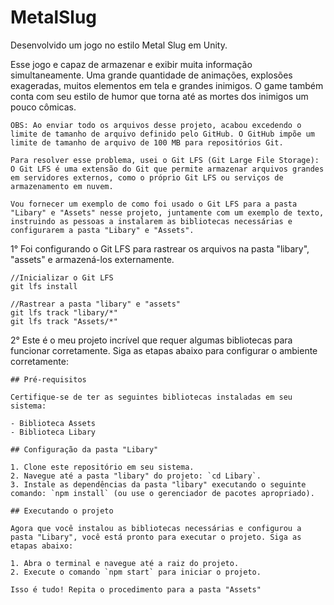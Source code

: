 # MetalSlug
Desenvolvido um jogo no estilo Metal Slug em Unity.

Esse jogo e capaz de armazenar e exibir muita informação simultaneamente. Uma grande quantidade de animações, explosões exageradas, muitos elementos em tela e grandes inimigos. O game também conta com seu estilo de humor que torna até as mortes dos inimigos um pouco cômicas.

    OBS: Ao enviar todo os arquivos desse projeto, acabou excedendo o limite de tamanho de arquivo definido pelo GitHub. O GitHub impõe um limite de tamanho de arquivo de 100 MB para repositórios Git.

    Para resolver esse problema, usei o Git LFS (Git Large File Storage): O Git LFS é uma extensão do Git que permite armazenar arquivos grandes em servidores externos, como o próprio Git LFS ou serviços de armazenamento em nuvem. 

    Vou fornecer um exemplo de como foi usado o Git LFS para a pasta "Libary" e "Assets" nesse projeto, juntamente com um exemplo de texto, instruindo as pessoas a instalarem as bibliotecas necessárias e configurarem a pasta "Libary" e "Assets".

1° Foi configurando o Git LFS para rastrear os arquivos na pasta "libary", "assets" e armazená-los externamente.

    //Inicializar o Git LFS
    git lfs install

    //Rastrear a pasta "libary" e "assets"
    git lfs track "libary/*"
    git lfs track "Assets/*"
    
2° Este é o meu projeto incrível que requer algumas bibliotecas para funcionar corretamente. Siga as etapas abaixo para configurar o ambiente corretamente: 

    ## Pré-requisitos

    Certifique-se de ter as seguintes bibliotecas instaladas em seu sistema:

    - Biblioteca Assets
    - Biblioteca Libary

    ## Configuração da pasta "Libary"

    1. Clone este repositório em seu sistema.
    2. Navegue até a pasta "libary" do projeto: `cd Libary`.
    3. Instale as dependências da pasta "libary" executando o seguinte comando: `npm install` (ou use o gerenciador de pacotes apropriado).

    ## Executando o projeto

    Agora que você instalou as bibliotecas necessárias e configurou a pasta "Libary", você está pronto para executar o projeto. Siga as etapas abaixo:

    1. Abra o terminal e navegue até a raiz do projeto.
    2. Execute o comando `npm start` para iniciar o projeto.

    Isso é tudo! Repita o procedimento para a pasta "Assets"
    
    



